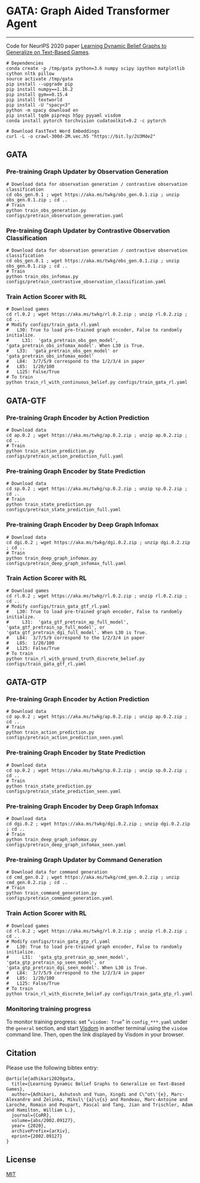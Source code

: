 # GATA: Graph Aided Transformer Agent
---------------------------------------------------------------------------
Code for NeurIPS 2020 paper [Learning Dynamic Belief Graphs to Generalize on Text-Based Games](https://arxiv.org/abs/2002.09127).

```
# Dependencies
conda create -p /tmp/gata python=3.6 numpy scipy ipython matplotlib cython nltk pillow
source activate /tmp/gata
pip install --upgrade pip
pip install numpy==1.16.2
pip install gym==0.15.4
pip install textworld
pip install -U "spacy<3"
python -m spacy download en
pip install tqdm pipreqs h5py pyyaml visdom
conda install pytorch torchvision cudatoolkit=9.2 -c pytorch

# Download FastText Word Embeddings
curl -L -o crawl-300d-2M.vec.h5 "https://bit.ly/2U3Mde2"
```

## GATA
### Pre-training Graph Updater by Observation Generation
```
# Download data for observation generation / contrastive observation classification
cd obs_gen.0.1 ; wget https://aka.ms/twkg/obs_gen.0.1.zip ; unzip obs_gen.0.1.zip ; cd ..
# Train
python train_obs_generation.py configs/pretrain_observation_generation.yaml

```

### Pre-training Graph Updater by Contrastive Observation Classification
```
# Download data for observation generation / contrastive observation classification
cd obs_gen.0.1 ; wget https://aka.ms/twkg/obs_gen.0.1.zip ; unzip obs_gen.0.1.zip ; cd ..
# Train
python train_obs_infomax.py configs/pretrain_contrastive_observation_classification.yaml

```

### Train Action Scorer with RL
```
# Download games
cd rl.0.2 ; wget https://aka.ms/twkg/rl.0.2.zip ; unzip rl.0.2.zip ; cd ..
# Modify configs/train_gata_rl.yaml
#   L30: True to load pre-trained graph encoder, False to randomly initialize.
#     L31:  'gata_pretrain_obs_gen_model', 'gata_pretrain_obs_infomax_model'. When L30 is True.
#   L33:  'gata_pretrain_obs_gen_model' or 'gata_pretrain_obs_infomax_model'
#   L84:  3/7/5/9 correspond to the 1/2/3/4 in paper
#   L85:  1/20/100
#   L125: False/True
# To train
python train_rl_with_continuous_belief.py configs/train_gata_rl.yaml

```

## GATA-GTF
### Pre-training Graph Encoder by Action Prediction
```
# Download data
cd ap.0.2 ; wget https://aka.ms/twkg/ap.0.2.zip ; unzip ap.0.2.zip ; cd ..
# Train
python train_action_prediction.py configs/pretrain_action_prediction_full.yaml

```

### Pre-training Graph Encoder by State Prediction
```
# Download data
cd sp.0.2 ; wget https://aka.ms/twkg/sp.0.2.zip ; unzip sp.0.2.zip ; cd ..
# Train
python train_state_prediction.py configs/pretrain_state_prediction_full.yaml

```

### Pre-training Graph Encoder by Deep Graph Infomax
```
# Download data
cd dgi.0.2 ; wget https://aka.ms/twkg/dgi.0.2.zip ; unzip dgi.0.2.zip ; cd ..
# Train
python train_deep_graph_infomax.py configs/pretrain_deep_graph_infomax_full.yaml

```

### Train Action Scorer with RL
```
# Download games
cd rl.0.2 ; wget https://aka.ms/twkg/rl.0.2.zip ; unzip rl.0.2.zip ; cd ..
# Modify configs/train_gata_gtf_rl.yaml
#   L30: True to load pre-trained graph encoder, False to randomly initialize.
#     L31:  'gata_gtf_pretrain_ap_full_model', 'gata_gtf_pretrain_sp_full_model', or 'gata_gtf_pretrain_dgi_full_model'. When L30 is True.
#   L84:  3/7/5/9 correspond to the 1/2/3/4 in paper
#   L85:  1/20/100
#   L125: False/True
# To train
python train_rl_with_ground_truth_discrete_belief.py configs/train_gata_gtf_rl.yaml

```

## GATA-GTP
### Pre-training Graph Encoder by Action Prediction
```
# Download data
cd ap.0.2 ; wget https://aka.ms/twkg/ap.0.2.zip ; unzip ap.0.2.zip ; cd ..
# Train
python train_action_prediction.py configs/pretrain_action_prediction_seen.yaml

```

### Pre-training Graph Encoder by State Prediction
```
# Download data
cd sp.0.2 ; wget https://aka.ms/twkg/sp.0.2.zip ; unzip sp.0.2.zip ; cd ..
# Train
python train_state_prediction.py configs/pretrain_state_prediction_seen.yaml

```

### Pre-training Graph Encoder by Deep Graph Infomax
```
# Download data
cd dgi.0.2 ; wget https://aka.ms/twkg/dgi.0.2.zip ; unzip dgi.0.2.zip ; cd ..
# Train
python train_deep_graph_infomax.py configs/pretrain_deep_graph_infomax_seen.yaml

```

### Pre-training Graph Updater by Command Generation
```
# Download data for command generation
cd cmd_gen.0.2 ; wget https://aka.ms/twkg/cmd_gen.0.2.zip ; unzip cmd_gen.0.2.zip ; cd ..
# Train
python train_command_generation.py configs/pretrain_command_generation.yaml

```

### Train Action Scorer with RL
```
# Download games
cd rl.0.2 ; wget https://aka.ms/twkg/rl.0.2.zip ; unzip rl.0.2.zip ; cd ..
# Modify configs/train_gata_gtp_rl.yaml
#   L30: True to load pre-trained graph encoder, False to randomly initialize.
#     L31:  'gata_gtp_pretrain_ap_seen_model', 'gata_gtp_pretrain_sp_seen_model', or 'gata_gtp_pretrain_dgi_seen_model'. When L30 is True.
#   L84:  3/7/5/9 correspond to the 1/2/3/4 in paper
#   L85:  1/20/100
#   L125: False/True
# To train
python train_rl_with_discrete_belief.py configs/train_gata_gtp_rl.yaml

```


### Monitoring training progress
To monitor training progress: set "`visdom: True`" in `config_***.yaml` under the `general` section, and start [Visdom](https://github.com/facebookresearch/visdom) in another terminal using the `visdom` command line. Then, open the link displayed by Visdom in your browser.


## Citation

Please use the following bibtex entry:
```
@article{adhikari2020gata,
  title={Learning Dynamic Belief Graphs to Generalize on Text-Based Games},
  author={Adhikari, Ashutosh and Yuan, Xingdi and C\^ot\'{e}, Marc-Alexandre and Zelinka, Mikul\'{a}\v{s} and Rondeau, Marc-Antoine and Laroche, Romain and Poupart, Pascal and Tang, Jian and Trischler, Adam and Hamilton, William L.},
  journal={CoRR},
  volume={abs/2002.09127},
  year= {2020},
  archivePrefix={arXiv},
  eprint={2002.09127}
}
```

## License

[MIT](./LICENSE)
